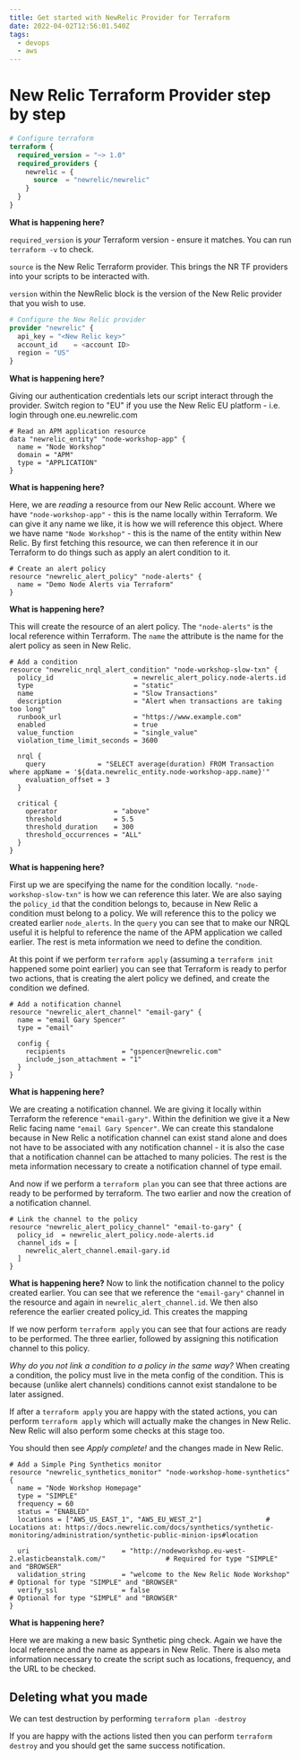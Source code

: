 ```yaml
---
title: Get started with NewRelic Provider for Terraform
date: 2022-04-02T12:56:01.540Z
tags:
  - devops
  - aws
---
```

# New Relic Terraform Provider step by step



```terraform
# Configure terraform
terraform {
  required_version = "~> 1.0"
  required_providers {
    newrelic = {
      source  = "newrelic/newrelic"
    }
  }
}
```

**What is happening here?**

`required_version` is *your* Terraform version - ensure it matches. You can run `terraform -v` to check.

`source` is the New Relic Terraform provider. This brings the NR TF providers into your scripts to be interacted with.

`version` within the NewRelic block is the version of the New Relic provider that you wish to use.

```terraform
# Configure the New Relic provider
provider "newrelic" {
  api_key = "<New Relic key>"
  account_id    = <account ID>
  region = "US"
}
```

**What is happening here?**

Giving our authentication credentials lets our script interact through the provider. Switch region to "EU" if you use the New Relic EU platform - i.e. login through one.eu.newrelic.com

```
# Read an APM application resource
data "newrelic_entity" "node-workshop-app" {
  name = "Node Workshop"
  domain = "APM"
  type = "APPLICATION"
}
```

**What is happening here?**

Here, we are *reading* a resource from our New Relic account. Where we have `"node-workshop-app"` - this is the name locally within Terraform. We can give it any name we like, it is how we will reference this object.
Where we have name `"Node Workshop"` - this is the name of the entity within New Relic. 
By first fetching this resource, we can then reference it in our Terraform to do things such as apply an alert condition to it.

```
# Create an alert policy
resource "newrelic_alert_policy" "node-alerts" {
  name = "Demo Node Alerts via Terraform"
}
```

**What is happening here?**

This will create the resource of an alert policy. The `"node-alerts"` is the local reference within Terraform.
The `name` the attribute is the name for the alert policy as seen in New Relic.

```
# Add a condition
resource "newrelic_nrql_alert_condition" "node-workshop-slow-txn" {
  policy_id                    = newrelic_alert_policy.node-alerts.id
  type                         = "static"
  name                         = "Slow Transactions"
  description                  = "Alert when transactions are taking too long"
  runbook_url                  = "https://www.example.com"
  enabled                      = true
  value_function               = "single_value"
  violation_time_limit_seconds = 3600

  nrql {
    query             = "SELECT average(duration) FROM Transaction where appName = '${data.newrelic_entity.node-workshop-app.name}'"
    evaluation_offset = 3
  }

  critical {
    operator              = "above"
    threshold             = 5.5
    threshold_duration    = 300
    threshold_occurrences = "ALL"
  }
}
```

**What is happening here?**

First up we are specifying the name for the condition locally. `"node-workshop-slow-txn"` is how we can reference this later.
We are also saying the `policy_id` that the condition belongs to, because in New Relic a condition must belong to a policy. We will reference this to the policy we created earlier `node_alerts`.
In the `query` you can see that to make our NRQL useful it is helpful to reference the name of the APM application we called earlier.
The rest is meta information we need to define the condition.

At this point if we perform `terraform apply` (assuming a `terraform init` happened some point earlier) you can see that Terraform is ready to perfor two actions, that is creating the alert policy we defined, and create the condition we defined.

```
# Add a notification channel
resource "newrelic_alert_channel" "email-gary" {
  name = "email Gary Spencer"
  type = "email"

  config {
    recipients              = "gspencer@newrelic.com"
    include_json_attachment = "1"
  }
}
```

**What is happening here?**

We are creating a notification channel. We are giving it locally within Terraform the reference `"email-gary"`. 
Within the definition we give it a New Relic facing name `"email Gary Spencer"`.
We can create this standalone because in New Relic a notification channel can exist stand alone and does not have to be associated with any notification channel - it is also the case that a notification channel can be attached to many policies.
The rest is the meta information necessary to create a notification channel of type email.

And now if we perform a `terraform plan` you can see that three actions are ready to be performed by terraform. The two earlier and now the creation of a notification channel.

```
# Link the channel to the policy
resource "newrelic_alert_policy_channel" "email-to-gary" {
  policy_id  = newrelic_alert_policy.node-alerts.id
  channel_ids = [
    newrelic_alert_channel.email-gary.id
  ]
}
```

**What is happening here?**
Now to link the notification channel to the policy created earlier. You can see that we reference the `"email-gary"` channel in the resource and again in `newrelic_alert_channel.id`. 
We then also reference the earlier created policy_id. This creates the mapping

If we now perform `terraform apply` you can see that four actions are ready to be performed. The three earlier, followed by assigning this notification channel to this policy.

*Why do you not link a condition to a policy in the same way?*
When creating a condition, the policy must live in the meta config of the condition. This is because (unlike alert channels) conditions cannot exist standalone to be later assigned.

If after a `terraform apply` you are happy with the stated actions, you can perform `terraform apply` which will actually make the changes in New Relic. New Relic will also perform some checks at this stage too.

You should then see *Apply complete!* and the changes made in New Relic.

```
# Add a Simple Ping Synthetics monitor
resource "newrelic_synthetics_monitor" "node-workshop-home-synthetics" {
  name = "Node Workshop Homepage"
  type = "SIMPLE"
  frequency = 60
  status = "ENABLED"
  locations = ["AWS_US_EAST_1", "AWS_EU_WEST_2"]                # Locations at: https://docs.newrelic.com/docs/synthetics/synthetic-monitoring/administration/synthetic-public-minion-ips#location

  uri                       = "http://nodeworkshop.eu-west-2.elasticbeanstalk.com/"               # Required for type "SIMPLE" and "BROWSER"
  validation_string         = "welcome to the New Relic Node Workshop"                            # Optional for type "SIMPLE" and "BROWSER"
  verify_ssl                = false                                                               # Optional for type "SIMPLE" and "BROWSER"
}
```

**What is happening here?**

Here we are making a new basic Synthetic ping check. Again we have the local reference and the name as appears in New Relic.
There is also meta information necessary to create the script such as locations, frequency, and the URL to be checked.

## Deleting what you made

We can test destruction by performing `terraform plan -destroy`

If you are happy with the actions listed then you can perform `terraform destroy` and you should get the same success notification.